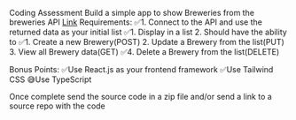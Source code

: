 Coding Assessment
Build a simple app to show Breweries from the breweries API
[Link](https://api.openbrewerydb.org/breweries)
Requirements:
    ✅1. Connect to the API and use the returned data as your initial list
        ✅1. Display in a list
    2. Should have the ability to
        ✅1. Create a new Brewery(POST)
        2. Update a Brewery from the list(PUT)
        3. View all Brewery data(GET)
        ✅4. Delete a Brewery from the list(DELETE)

Bonus Points:
    ✅Use React.js as your frontend framework
    ✅Use Tailwind CSS
    😅Use TypeScript

Once complete send the source code in a zip file and/or send a link to a source repo with the
code